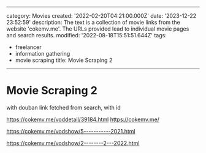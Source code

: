 ------
category: Movies
created: '2022-02-20T04:21:00.000Z'
date: '2023-12-22 23:52:59'
description: The text is a collection of movie links from the website 'cokemv.me'.
  The URLs provided lead to individual movie pages and search results.
modified: '2022-08-18T15:51:51.644Z'
tags:
- freelancer
- information gathering
- movie scraping
title: Movie Scraping 2
------

# Movie Scraping 2

with douban link fetched from search, with id

https://cokemv.me/voddetail/39184.html
https://cokemv.me/

https://cokemv.me/vodshow/5-----------2021.html

https://cokemv.me/vodshow/2--------2---2022.html

